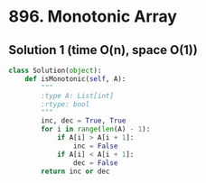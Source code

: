 # 896. Monotonic Array

## Solution 1 (time O(n), space O(1))

```python
class Solution(object):
    def isMonotonic(self, A):
        """
        :type A: List[int]
        :rtype: bool
        """
        inc, dec = True, True
        for i in range(len(A) - 1):
            if A[i] > A[i + 1]:
                inc = False
            if A[i] < A[i + 1]:
                dec = False
        return inc or dec
```
